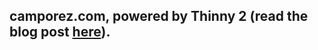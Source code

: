 ## camporez.com, powered by Thinny 2 (read the blog post [here](http://camporez.com/blog/thinny-2/)).
